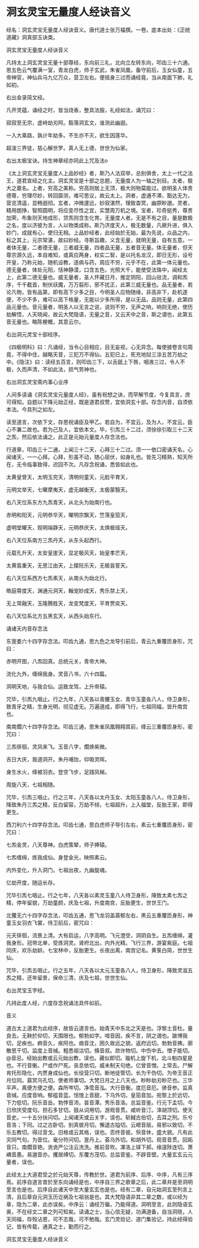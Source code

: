 # 洞玄灵宝无量度人经诀音义

经名：洞玄灵宝无量度人经诀音义。唐代道士张万福撰。一卷。底本出处：《正统道藏》洞真部玉诀类。

洞玄灵宝无量度人经诀音义

凡持太上洞玄灵宝无量十部尊经，东向前三礼，北向立左转东向，叩齿三十六通。思五色云气覆满一室，青龙白虎，师子玄武，朱雀凤凰，备守前后，玉女仙童，五帝神官，神仙兵马九亿万众，营卫左右。便摇身三过而诵经竟，当从南面下肺，礼如初。

右出金录简文经。

凡开灵蕴，诵经之时，皆当烧香，整具法服，礼经如法，诵咒曰：

寂寂至无宗，虚峙劫刃阿。豁落洞玄文，谁测此幽遐。

一入大乘路，孰计年劫多。不生亦不灭，欲生因莲华。

超浚三界徒，慈心解世罗。真人无上德，世世为仙家。

右出太极宝诀。持生神章经亦同此上咒及法o

《太上洞玄灵宝无量度人上品妙经》者，斯乃人法双举，总别俱舍，太上一代之法王，道君宣经之化主。洞玄灵宝是十部之总题，无量度人为一轴之别目。太者，极大之嘉名。上者，穷高之美称。穷高则居上无顶，极大则物莫能过。欲明圣人体贵德尊，穷理尽妙，转回靡测，难可思议，故云太上。洞者，虚通不滞，豁达无为，营览清遥，显畅遐彻。玄者，冲微邃远，妙寂湛然，理致杳冥，幽原眇邈。灵者，精用朗挣，智照圆明，将应变尽性之宜，实慧周万机之境。宝者，珍奇挺秀，尊贵加荣，布象则天地成形，贷炁则含生化育。无量度人者。无是不有之目，量是数极之名，度以济彼为言，人以物类成称。斯乃济度天人，极无数量，凡厥升进，俱入妙门，成就有心，使归无相。上品妙经者，此经始於无始，最为先说，众品之内，标之其上，元宗常湛，故曰妙经。寻斯旨趣，义含无量，就明无量，自有五意。一者体无量，二者德无量，三者威无量，四者品无量，五者音无量。体无量者，但天尊宗源久远，本自难知，或真应两身，权实二智，是以托名龙汉，即日无形，设号开皇，乃称元始，随机设教，逐病与药，周应不穷，元乎不在，此第一体元量也。德无量者，体处元阳，恬神静漠，口含五色，光照大千，能使受法珠中，闻经太上，此第二德无量也。威无量者，圣人怀藏日月，推定阴阳，回山驻流，调和炁序，千千截首，制伏祆魔，万万翦形，邪不扰正，此第三威无量也。品无量者，若论凡物，皆有品第，即有高下少多之目，今明圣人应物随缘，非高非下，赴机逐便，不少不多，难可以高下格量，无能以少多所得，是以无品，品则无量，此第四品元量也。音元量者，明圣人以无言之说，说则不穷，无声之响，响则无绝，使历劫解悟，人天晓闻，故云大梵隐语，无量之音，又云天中之音，斯之谓也，此第五音无量也。略陈梗概，其意云尔。

右出洞元灵宝十部经序。

《四极明科》曰：凡诵经，当令心目相应，目无妄视，心无异念。每使披卷言句周竟，不得中住，越略天音，三犯万不得仙，五犯已上，死充地狱三涂五苦万劫之中。《隐注》曰：读经五百言，则叩齿三下，以舌舐上下唇，咽液三过，令人不极，久而声清，不如此法，损气劳神也。

右出洞玄灵宝斋内事心业序

人间多读诵《洞玄灵宝元量度人经》，虽有祝想之诀，而罕解节度，今复具言，庶可得知。自题以下降元始正经，既是道君叔赞，宜依洞玄十部。存念内音，自须依本法。今具列之如左。

读至道言，次依下文，存思祝诵臣及甲乙。若自为，不宜云，及为人，不宜云，臣心不兼二故也。若为己及人，宜依本文。毕，引炁三十二过，须徐徐引取三十二天之炁，然后依法诵之。此正是元始元量度人存念法也。

行道章，叩齿三十二通，上闻三十二天，心拜三十二过。须一一依口密诵天名，心闻诸天，一一心拜。心拜，形虽不动，随心屈伏，如身礼也。皆先习精熟，知天所在，无令临事致得，迟回不次。凡存念祝诵，悉皆如此也。

太黄皇曾天，太明玉完天，清明何童天，元脸平育天，

元明文举天，七曜摩夷天，虚无越衡天，太极蒙翳天。

右八天位系东方九炁青天，从北头为始南行也。

赤明和阳天，元明恭华天，曜明宗飘天，竺落皇笳天，

虚明堂曜天，观明端静天，元明恭庆天，太焕极瑶天。

右八天位系南方三炁丹天，从东头起西行。

元载孔升天，太安皇崖天，显定极风天，始皇孝芒天，

太黄翕重天，无思江由天，上揲阮乐天，无极昙誓天。

右八天位系西方七炁素天，从南头为始北行。

皓庭霄度天，渊通元洞天，翰宠妙成天，秀乐禁上天，

无上常融天，玉隆腾胜天，龙变梵度天，平育贾奕天。

右八天位系北方五黑玄天，从西头始东行。

诵诸天内音存念法

东亶娄六十四字存念法。叩齿九通，思九色之龙导引前后，青云九重覆匝身形，咒曰：

赤明开图，八炁回真。总统元关，青帝大神。

流化九外，缠绵我身。灵音八书，六十四篇。

洞明天地，与我合仙。运致龙驾，上升帝辕。

咒毕，引炁九咽止。行之九年，八天各以青腰玉女、青华玉童各八人，侍卫身形，致青牙之精，生身光明，彻见虚无。万遍道成，即得飞行，七祖同福，皆升南宫也。

南南爓六十四字存念法。叩齿三通，思朱雀凤凰翱翔其前，绛云三重覆匝身形，密咒曰：

三炁徘徊，灵凤来飞。玉音八字，爓焕紫微。

吉日大庆，我道洞开。朱丹哺饴，仰吸灵晖。

身生水火，绛被羽衣。登空飞步，足践凤梯。

周旋八天，七祖相随。

咒毕，引炁三咽止。行之三年，八天各以太丹玉女、太阳玉童各八人，侍卫身形，降致朱丹三炁之精，反白留容，万劫不倾，七祖超升，上入福堂，反胎王家，即得更生。

西刀利六十四字存念法。叩齿七通，思白虎师子导引左右，素云七重覆匝身形，密咒曰：

七炁金灵，八天尊神。白虎策辇，师子捧辕。

七炁缠绵，炼我成仙。身登金光，映照素云。

内外变化，升入洞门。七祖出夜，九幽旋魂。

亿劫开度，随运长存。

咒毕引炁七咽止。行之七年，八天各以素灵玉童八人侍卫身形，降致太素七炁之精，停年留貌，万劫童颜，庆及七祖，升度南宫，反胎更生，世世王门。

北玃无六十四字存念法，叩齿五通，思飞龙羽盖蓊郁左右，黑云五重覆匝身形，神童玉女羽衣飞裳，侍卫前后，密咒曰：

元天徘徊，流景上清。大有启运，八字高明。飞元澄空，洞阴自生。五炁缠绵，灌我身形。冠带北单，受炼洞灵。肾府北出，内外光精。飞行三界，游宴紫庭。七祖同庆，欢乐劫龄。七宝林中，反胎更生。长夜出离，南宫记名。黄箓白简，世世生仙。

咒毕，引炁五咽止。行之五年，八天各以太元玉童各八人，侍卫身形，降致灵滋五炁之精，还年留景，保命三清，庆及七祖，世世生仙。

右出灵宝玉字经。

凡持此度人经，六度存念祝诵法具件如前。

音义

道古太上道君为此经序，故皆云道言也。始青天中东北之天是也。浮黎土音杜。量良去。无鞅於仰切，天围限也。郁勃如字。喑音因，疾不言，阴之谓也。跛博我切，足疾也。痾音久，疾阿也。痼音沈，困久故远之貌。返府远切。勃勃音拂。廓散思干切。监度上音缄。粗悉祖沽切。倏音叔。欻许物切。中伤中去。憎子能切。@音忌。经始出教或云元始出教，误也。藏似郎切。璇机上旋下机，北斗魁四星是也。不行音衡。尸或作尸死。丧息依切。威未制天句绝。亿曾音憎。上常去。尸解肯托形隐化，内贾身成仙也。长役营只切。断地徒管切。长为干伪切。为帝王音正月位同。蓊冥乌孔切。使者师事切。大梵日月之上八天也。眇眇劫刃眇茫也。三华平声。离便方便之便。森所岑切。净霐音泓。大行音衡。度厄音厄。骖音参。监真音缄。应度音响。郁褴音蓝。恬懀上音甜，下乌外切。皇笳音加。宛黎上於远切，下力低切。阮乐音岳。勃悖音沛。昙音潭。秀乐音洛。总监音鉴。行元下孟切。今日欣庆受度句。担石多甘切。鼓从词用切。游观音贯。咸听音汀。涬胡顶切。使天音史。一十五分扶问切。上闻诸天或云关字，误也。斩馘古伯切，去耳之刑。乐兮音洛；下同。过之古卧切。别真彼月切。懈退古隘切。云嶒音层。易邪以致切。不乐五教切。得过音戈。旧格或云其格，误也。否终音彼。炰音休，盛大貌。凡有此灾同气句。为音位。毫分符问切。亶丹上。荟乌外切。和胡外切。观音音贯。回跖音只。南爓音艳。诜诜严公注云洗洗。推前音吹。凙洛上铎下郝。缘邅陟连切。萧嵎音愚。易邈音亦。攫居缚切。东覆方茂切。总监音鉴。不辟音壁。大量玄玄云元量者，误也。

此经太上大道君受之於元始天尊，传教於世。道君为前序、后序、中序，凡有三序焉。前序自道言昔於至东向诵经是也，中序自三界之歌章之后，此二章并是至洞明至言也是也。后序自此诸天中至大量玄玄也是也。经有二章，自元始洞玄至列言上清，且后章自元洞玉历讫祸及七祖翁是也。其大梵隐语非其二章之数，或以经为章，隐为二章，此亦误矣。中序云：诵经万徧，乃能得道。洞明至言，此则隐语玄奥，不在经文二章之列可知矣。读诵之士，当心信无疑，功满道备，自当洞晓，人天同福，存殁沾恩，可不志哉，可不勉哉。玄门灵验记、道门集验记，持此经得验记，皆有传载，通真之士，勤而行之。

洞玄灵宝无量度人经诀音义
